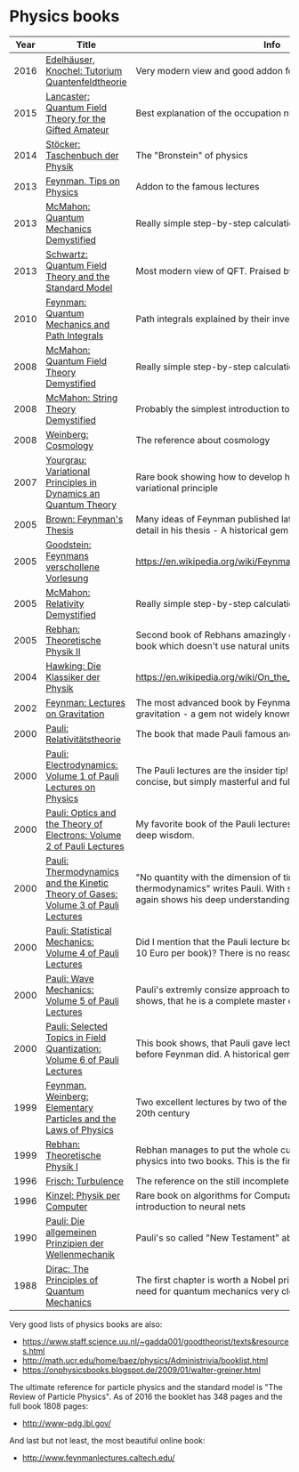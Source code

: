 #  Physics books

 Year | Title | Info 
------|-------|------
2016  | [Edelhäuser, Knochel: Tutorium Quantenfeldtheorie](https://www.amazon.de/Tutorium-Quantenfeldtheorie-wissen-wollten-bisher/dp/3642376754/?tag=maierandi-21) | Very modern view and good addon for students of QFT
2015  | [Lancaster: Quantum Field Theory for the Gifted Amateur](https://www.amazon.de/Quantum-Field-Theory-Gifted-Amateur/dp/019969933X/?tag=maierandi-21) | Best explanation of the occupation number representation 
2014  | [Stöcker: Taschenbuch der Physik](https://www.amazon.de/Taschenbuch-Physik-Horst-Stöcker/dp/3808556757/?tag=maierandi-21) | The "Bronstein" of physics
2013  | [Feynman, Tips on Physics](https://www.amazon.de/Feynmans-Tips-Physics-Reflections-Insights/dp/0465027970/?tag=maierandi-21)  | Addon to the famous lectures
2013  | [McMahon: Quantum Mechanics Demystified](https://www.amazon.de/Quantum-Mechanics-Demystified-David-McMahon/dp/0071765638/?tag=maierandi-21) | Really simple step-by-step calculations
2013  | [Schwartz: Quantum Field Theory and the Standard Model](https://www.amazon.de/Quantum-Field-Theory-Standard-Model/dp/1107034736/?tag=maierandi-21) | Most modern view of QFT. Praised by Edward Witten.
2010  | [Feynman: Quantum Mechanics and Path Integrals](https://www.amazon.de/Dover-Books-Physics-Mechanics-Integrals/dp/0486477223/?tag=maierandi-21) | Path integrals explained by their inventor - Important reference
2008  | [McMahon: Quantum Field Theory Demystified](https://www.amazon.de/Quantum-Field-Theory-Demystified-Self-Teaching/dp/0071543821/?tag=maierandi-21) | Really simple step-by-step calculations
2008  | [McMahon: String Theory Demystified](https://www.amazon.de/String-Theory-Demystified-David-McMahon/dp/0071498702//?tag=maierandi-21) | Probably the simplest introduction to String theory ever written
2008  | [Weinberg: Cosmology](https://www.amazon.de/Cosmology-Steven-Weinberg/dp/0198526822/?tag=maierandi-21) | The reference about cosmology
2007  | [Yourgrau: Variational Principles in Dynamics an Quantum Theory](https://www.amazon.de/Variational-Principles-Dynamics-Quantum-Physics/dp/0486458881/?tag=maierandi-21) | Rare book showing how to develop hydrodynamics from a variational principle
2005  | [Brown: Feynman's Thesis](https://www.amazon.de/Feynmans-Thesis-Approach-Quantum-Theory/dp/9812563660/?tag=maierandi-21) | Many ideas of Feynman published later are explained in more detail in his thesis - A historical gem
2005  | [Goodstein: Feynmans verschollene Vorlesung](https://www.amazon.de/Feynmans-verschollene-Vorlesung-Bewegung-Planeten/dp/3492229948/?tag=maierandi-21)  | https://en.wikipedia.org/wiki/Feynman's_Lost_Lecture
2005  | [McMahon: Relativity Demystified](https://www.amazon.de/Relativity-Demystified-David-McMahon-ebook/dp/B008KICUR0/) | Really simple step-by-step calculations
2005  | [Rebhan: Theoretische Physik II](ww.amazon.de/Quantenmechanik-Relativistische-Quantenfeldtheorie-Elementarteilchentheorie-Thermodynamik/dp/3827402476/?tag=maierandi-21) | Second book of Rebhans amazingly compact series. The only book which doesn't use natural units for QFT.
2004  | [Hawking: Die Klassiker der Physik](https://www.amazon.de/Die-Klassiker-Physik-Stephen-Hawking/dp/345509404X/?tag=maierandi-21)  | https://en.wikipedia.org/wiki/On_the_Shoulders_of_Giants_(book)      
2002  | [Feynman: Lectures on Gravitation](https://www.amazon.de/Feynman-Lectures-Gravitation-Frontiers-Physics/dp/0813340381/?tag=maierandi-21) | The most advanced book by Feynman on quantum theory of gravitation - a gem not widely known
2000  | [Pauli: Relativitätstheorie](ww.amazon.de/Relativitätstheorie-Domenico-Giulini/dp/3642635482/?tag=maierandi-21) | The book that made Pauli famous and was praised by Einstein
2000  | [Pauli: Electrodynamics: Volume 1 of Pauli Lectures on Physics](https://www.amazon.de/Electrodynamics-Pauli-Lectures-Physics-Vol/dp/0486414574/?tag=maierandi-21) | The Pauli lectures are the insider tip! They are very short and concise, but simply masterful and full of gems.  
2000  | [Pauli: Optics and the Theory of Electrons: Volume 2 of Pauli Lectures](https://www.amazon.de/Optics-Theory-Electrons-Lectures-Physics/dp/0486414582/?tag=maierandi-21) | My favorite book of the Pauli lectures. Every sentence is full of deep wisdom. 
2000  | [Pauli: Thermodynamics and the Kinetic Theory of Gases: Volume 3 of Pauli Lectures](https://www.amazon.de/Thermodynamics-Kinetic-Theory-Gases-Lectures/dp/0486414612/?tag=maierandi-21) | "No quantity with the dimension of time appears in thermodynamics" writes Pauli. With sentences like this Pauli again shows his deep understanding of the subject.
2000  | [Pauli: Statistical Mechanics: Volume 4 of Pauli Lectures](https://www.amazon.de/Statistical-Mechanics-Pauli-Lectures-Physics/dp/0486414604/?tag=maierandi-21) | Did I mention that the Pauli lecture books are also very cheap (< 10 Euro per book)? There is no reason to not buy them all. 
2000  | [Pauli: Wave Mechanics: Volume 5 of Pauli Lectures](https://www.amazon.de/Wave-Mechanics-Pauli-Lectures-Physics/dp/0486414620/?tag=maierandi-21) | Pauli's extremly consize approach to quantum mechanics shows, that he is a complete master of the subject. 
2000  | [Pauli: Selected Topics in Field Quantization: Volume 6 of Pauli Lectures](https://www.amazon.de/Selected-Topics-Field-Quantization-Lectures/dp/0486414590/) | This book shows, that Pauli gave lectures on path integrals even before Feynman did. A historical gem. 
1999  | [Feynman, Weinberg: Elementary Particles and the Laws of Physics](https://www.amazon.de/Elementary-Particles-Laws-Physics-Memorial/dp/0521658624/?tag=maierandi-21) | Two excellent lectures by two of the greatest physicists of the 20th century       
1999  | [Rebhan: Theoretische Physik I](https://www.amazon.de/Theoretische-Elektrodynamik-Allgemeine-Relativitätstheorie-Kosmologie/dp/3827402468/?tag=maierandi-21) | Rebhan manages to put the whole curriculum of theoretical physics into two books. This is the first book of the series.
1996  | [Frisch: Turbulence](https://www.amazon.de/Turbulence-Legacy-N-Kolmogorov/dp/0521457130/?tag=maierandi-21) | The reference on the still incomplete theory of turbulence
1996  | [Kinzel: Physik per Computer](https://www.amazon.de/Physik-per-Computer-Programmierung-physikalischer/dp/3827400201) | Rare book on algorithms for Computational Physics including an introduction to neural nets
1990  | [Pauli: Die allgemeinen Prinzipien der Wellenmechanik](https://www.amazon.de/Die-allgemeinen-Prinzipien-Wellenmechanik-herausgegeben/dp/3540519491/?tag=maierandi-21) | Pauli's so called "New Testament" about wave mechanics
1988  | [Dirac: The Principles of Quantum Mechanics](https://www.amazon.de/Principles-Quantum-Mechanics-P-Dirac/dp/0198520115/?tag=maierandi-21) | The first chapter is worth a Nobel prize alone - It explains the need for quantum mechanics very clearly


Very good lists of physics books are also:

- https://www.staff.science.uu.nl/~gadda001/goodtheorist/texts&resources.html
- http://math.ucr.edu/home/baez/physics/Administrivia/booklist.html
- https://onphysicsbooks.blogspot.de/2009/01/walter-greiner.html

The ultimate reference for particle physics and the standard model is "The Review of Particle Physics". As of 2016 the booklet has 348 pages and the full book 1808 pages:

- http://www-pdg.lbl.gov/

And last but not least, the most beautiful online book:

- http://www.feynmanlectures.caltech.edu/ 
